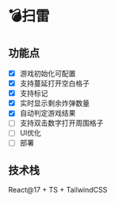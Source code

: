 # 💣扫雷

## 功能点
- [x] 游戏初始化可配置
- [x] 支持蔓延打开空白格子
- [x] 支持标记
- [x] 实时显示剩余炸弹数量
- [x] 自动判定游戏结果
- [ ] 支持双击数字打开周围格子
- [ ] UI优化
- [ ] 部署

## 技术栈
React@17 + TS + TailwindCSS
